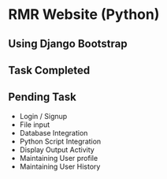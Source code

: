 # RMR Website (Python)
## Using Django Bootstrap

## Task Completed

## Pending Task
* Login / Signup
* File input
* Database Integration
* Python Script Integration
* Display Output Activity
* Maintaining User profile 
* Maintaining User History
